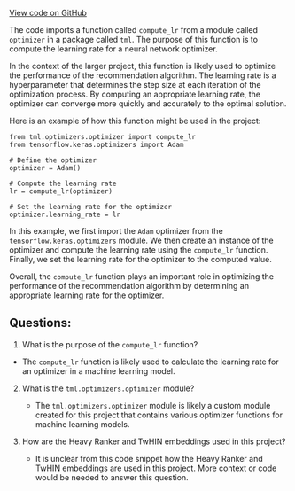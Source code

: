 [View code on GitHub](https://github.com/twitter/the-algorithm-ml/optimizers/__init__.py)

The code imports a function called `compute_lr` from a module called `optimizer` in a package called `tml`. The purpose of this function is to compute the learning rate for a neural network optimizer. 

In the context of the larger project, this function is likely used to optimize the performance of the recommendation algorithm. The learning rate is a hyperparameter that determines the step size at each iteration of the optimization process. By computing an appropriate learning rate, the optimizer can converge more quickly and accurately to the optimal solution.

Here is an example of how this function might be used in the project:

```
from tml.optimizers.optimizer import compute_lr
from tensorflow.keras.optimizers import Adam

# Define the optimizer
optimizer = Adam()

# Compute the learning rate
lr = compute_lr(optimizer)

# Set the learning rate for the optimizer
optimizer.learning_rate = lr
```

In this example, we first import the `Adam` optimizer from the `tensorflow.keras.optimizers` module. We then create an instance of the optimizer and compute the learning rate using the `compute_lr` function. Finally, we set the learning rate for the optimizer to the computed value.

Overall, the `compute_lr` function plays an important role in optimizing the performance of the recommendation algorithm by determining an appropriate learning rate for the optimizer.
## Questions: 
 1. What is the purpose of the `compute_lr` function?
   - The `compute_lr` function is likely used to calculate the learning rate for an optimizer in a machine learning model.

2. What is the `tml.optimizers.optimizer` module?
   - The `tml.optimizers.optimizer` module is likely a custom module created for this project that contains various optimizer functions for machine learning models.

3. How are the Heavy Ranker and TwHIN embeddings used in this project?
   - It is unclear from this code snippet how the Heavy Ranker and TwHIN embeddings are used in this project. More context or code would be needed to answer this question.